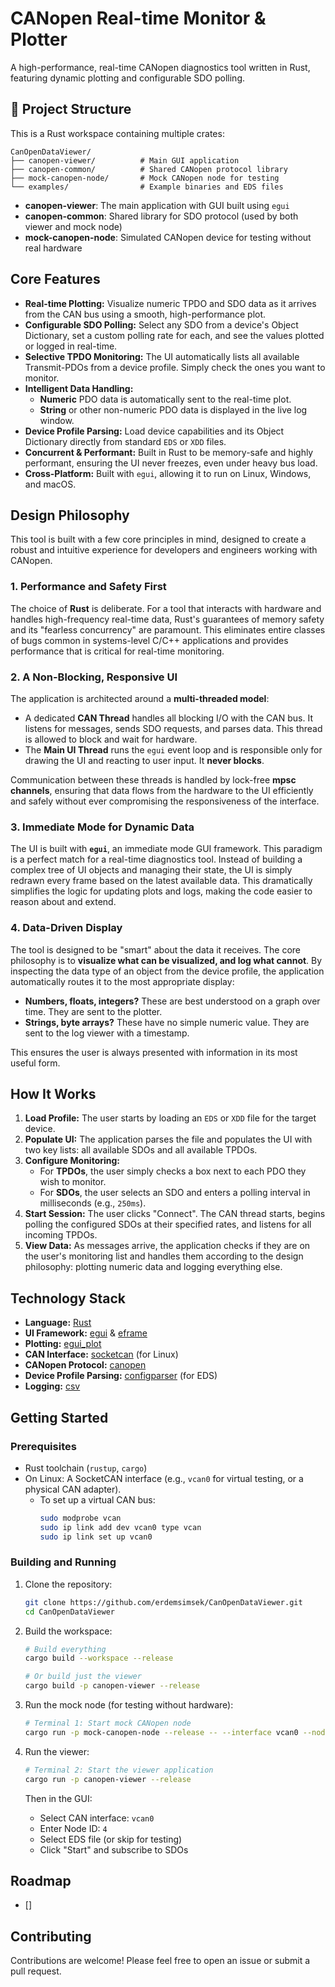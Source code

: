 # CANopen Real-time Monitor & Plotter

A high-performance, real-time CANopen diagnostics tool written in Rust, featuring dynamic plotting and configurable SDO polling.

## 📁 Project Structure

This is a Rust workspace containing multiple crates:

```
CanOpenDataViewer/
├── canopen-viewer/          # Main GUI application
├── canopen-common/          # Shared CANopen protocol library
├── mock-canopen-node/       # Mock CANopen node for testing
└── examples/                # Example binaries and EDS files
```

- **canopen-viewer**: The main application with GUI built using `egui`
- **canopen-common**: Shared library for SDO protocol (used by both viewer and mock node)
- **mock-canopen-node**: Simulated CANopen device for testing without real hardware


## Core Features

* **Real-time Plotting:** Visualize numeric TPDO and SDO data as it arrives from the CAN bus using a smooth, high-performance plot.
* **Configurable SDO Polling:** Select any SDO from a device's Object Dictionary, set a custom polling rate for each, and see the values plotted or logged in real-time.
* **Selective TPDO Monitoring:** The UI automatically lists all available Transmit-PDOs from a device profile. Simply check the ones you want to monitor.
* **Intelligent Data Handling:**
    * **Numeric** PDO data is automatically sent to the real-time plot.
    * **String** or other non-numeric PDO data is displayed in the live log window.
* **Device Profile Parsing:** Load device capabilities and its Object Dictionary directly from standard `EDS` or `XDD` files.
* **Concurrent & Performant:** Built in Rust to be memory-safe and highly performant, ensuring the UI never freezes, even under heavy bus load.
* **Cross-Platform:** Built with `egui`, allowing it to run on Linux, Windows, and macOS.

## Design Philosophy

This tool is built with a few core principles in mind, designed to create a robust and intuitive experience for developers and engineers working with CANopen.

### 1. Performance and Safety First

The choice of **Rust** is deliberate. For a tool that interacts with hardware and handles high-frequency real-time data, Rust's guarantees of memory safety and its "fearless concurrency" are paramount. This eliminates entire classes of bugs common in systems-level C/C++ applications and provides performance that is critical for real-time monitoring.

### 2. A Non-Blocking, Responsive UI

The application is architected around a **multi-threaded model**:
* A dedicated **CAN Thread** handles all blocking I/O with the CAN bus. It listens for messages, sends SDO requests, and parses data. This thread is allowed to block and wait for hardware.
* The **Main UI Thread** runs the `egui` event loop and is responsible only for drawing the UI and reacting to user input. It **never blocks**.

Communication between these threads is handled by lock-free **mpsc channels**, ensuring that data flows from the hardware to the UI efficiently and safely without ever compromising the responsiveness of the interface.

### 3. Immediate Mode for Dynamic Data

The UI is built with **`egui`**, an immediate mode GUI framework. This paradigm is a perfect match for a real-time diagnostics tool. Instead of building a complex tree of UI objects and managing their state, the UI is simply redrawn every frame based on the latest available data. This dramatically simplifies the logic for updating plots and logs, making the code easier to reason about and extend.

### 4. Data-Driven Display

The tool is designed to be "smart" about the data it receives. The core philosophy is to **visualize what can be visualized, and log what cannot**. By inspecting the data type of an object from the device profile, the application automatically routes it to the most appropriate display:
* **Numbers, floats, integers?** These are best understood on a graph over time. They are sent to the plotter.
* **Strings, byte arrays?** These have no simple numeric value. They are sent to the log viewer with a timestamp.

This ensures the user is always presented with information in its most useful form.

## How It Works

1.  **Load Profile:** The user starts by loading an `EDS` or `XDD` file for the target device.
2.  **Populate UI:** The application parses the file and populates the UI with two key lists: all available SDOs and all available TPDOs.
3.  **Configure Monitoring:**
    * For **TPDOs**, the user simply checks a box next to each PDO they wish to monitor.
    * For **SDOs**, the user selects an SDO and enters a polling interval in milliseconds (e.g., `250ms`).
4.  **Start Session:** The user clicks "Connect". The CAN thread starts, begins polling the configured SDOs at their specified rates, and listens for all incoming TPDOs.
5.  **View Data:** As messages arrive, the application checks if they are on the user's monitoring list and handles them according to the design philosophy: plotting numeric data and logging everything else.

## Technology Stack

* **Language:** [Rust](https://www.rust-lang.org/)
* **UI Framework:** [egui](https://github.com/emilk/egui) & [eframe](https://github.com/emilk/eframe_template)
* **Plotting:** [egui_plot](https://crates.io/crates/egui_plot)
* **CAN Interface:** [socketcan](https://crates.io/crates/socketcan) (for Linux)
* **CANopen Protocol:** [canopen](https://crates.io/crates/canopen)
* **Device Profile Parsing:** [configparser](https://crates.io/crates/rust-ini) (for EDS)
* **Logging:** [csv](https://crates.io/crates/csv)

## Getting Started

### Prerequisites

* Rust toolchain (`rustup`, `cargo`)
* On Linux: A SocketCAN interface (e.g., `vcan0` for virtual testing, or a physical CAN adapter).
    * To set up a virtual CAN bus:
        ```bash
        sudo modprobe vcan
        sudo ip link add dev vcan0 type vcan
        sudo ip link set up vcan0
        ```

### Building and Running

1.  Clone the repository:
    ```bash
    git clone https://github.com/erdemsimsek/CanOpenDataViewer.git
    cd CanOpenDataViewer
    ```

2.  Build the workspace:
    ```bash
    # Build everything
    cargo build --workspace --release

    # Or build just the viewer
    cargo build -p canopen-viewer --release
    ```

3.  Run the mock node (for testing without hardware):
    ```bash
    # Terminal 1: Start mock CANopen node
    cargo run -p mock-canopen-node --release -- --interface vcan0 --node-id 4
    ```

4.  Run the viewer:
    ```bash
    # Terminal 2: Start the viewer application
    cargo run -p canopen-viewer --release
    ```

    Then in the GUI:
    - Select CAN interface: `vcan0`
    - Enter Node ID: `4`
    - Select EDS file (or skip for testing)
    - Click "Start" and subscribe to SDOs

## Roadmap

* []

## Contributing

Contributions are welcome! Please feel free to open an issue or submit a pull request.
